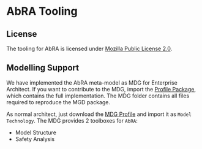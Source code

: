 # AbRA Tooling

## License

The tooling for AbRA is licensed under [Mozilla Public License 2.0](../LICENSE).

## Modelling Support

We have implemented the AbRA meta-model as MDG for Enterprise Architect.
If you want to contribute to the MDG, import the [Profile Package](MDG/meta_model_for_import.xml), which contains the full implementation.
The MDG folder contains all files required to reproduce the MGD package.

As normal architect, just download the [MDG Profile](MDG/abra_mdg.xml) and import it as `Model Technology`.
The MDG provides 2 toolboxes for `AbRA`:

- Model Structure
- Safety Analysis